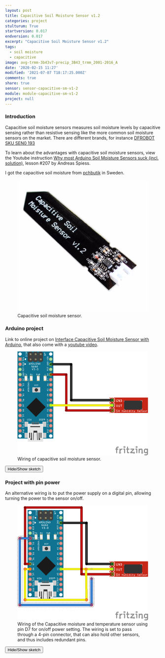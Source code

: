 ```yaml
---
layout: post
title: Capacitive Soil Moisture Sensor v1.2
categories: project
stulturum: True
startversion: 0.017
endversion: 0.017
excerpt: "Capacitive Soil Moisture Sensor v1.2"
tags:
  - soil moisture
  - capacitive
image: avg-trmm-3b43v7-precip_3B43_trmm_2001-2016_A
date: '2020-02-15 11:27'
modified: '2021-07-07 T18:17:25.000Z'
comments: true
share: true
sensor: sensor-capacitive-sm-v1-2
module: module-capacitive-sm-v1-2
project: null
---
```

<script src="https://karttur.github.io/common/assets/js/karttur/togglediv.js"></script>

### Introduction

Capacitive soil moisture sensors measures soil moisture levels by capacitive sensing rather than resistive sensing like the more common soil moisture sensors on the market. There are different brands, for instance [DFROBOT SKU SEN0 193](https://wiki.dfrobot.com/Capacitive_Soil_Moisture_Sensor_SKU_SEN0193)

To learn about the advantages with capacitive soil moisture sensors, view the Youtube instruction [Why most Arduino Soil Moisture Sensors suck (incl. solution)](https://www.youtube.com/watch?v=udmJyncDvw0&t=134s), lesson \#207 by Andreas Spiess.

I got the capacitive soil moisture from [pchbutik](https://pchbutik.se/kretskort/1237-jordfukt-sensor-kapacitiv-avkanning-analogt-utgang-passar-arduino.html?search_query=fukt&results=14) in Sweden.

<figure>
<img src="../../images/capacitive-sm-v1-2.png">
<figcaption> Capacitive soil moisture sensor. </figcaption>
</figure>

### Arduino project

Link to online project on [Interface Capacitive Soil Moisture Sensor with Arduino](https://how2electronics.com/interface-capacitive-soil-moisture-sensor-with-arduino/), that also come with a [youtube video](https://www.youtube.com/watch?v=9h3JKwUsn2A).

<figure>
<img src="../../images/nano-capacitive-sm-v1-2_bb.png">
<figcaption> Wiring of capacitive soil moisture sensor. </figcaption>
</figure>

<button id= "toggleCapSM" onclick="hiddencode('CapSM')">Hide/Show sketch</button>

<div id="CapSM" style="display:none">
{% capture text-capture %}
{% raw %}

```
const int AirValue = 620;   //you need to replace this value with Value_1
const int WaterValue = 310;  //you need to replace this value with Value_2
int soilMoistureValue = 0;
int soilmoisturepercent=0;
void setup() {
  Serial.begin(9600); // open serial port, set the baud rate to 9600 bps
}
void loop() {
soilMoistureValue = analogRead(A2);  //put Sensor at A2 port
Serial.println(soilMoistureValue);
soilmoisturepercent = map(soilMoistureValue, AirValue, WaterValue, 0, 100);
if(soilmoisturepercent > 100)
{
  Serial.println("100 %");
}
else if(soilmoisturepercent <0)
{
  Serial.println("0 %");
}
else if(soilmoisturepercent >0 && soilmoisturepercent < 100)
{
  Serial.print(soilmoisturepercent);
  Serial.println("%");
}
delay(250);
}
```
{% endraw %}
{% endcapture %}
{% include widgets/toggle-code.html  toggle-text=text-capture  %}
</div>

### Project with pin power

An alternative wiring is to put the power supply on a digital pin, allowing turning the power to the sensor on/off.

<figure>
<img src="../../images/nano-capacitive-sm-v1-2_d7-power_bb.png">
<figcaption> Wiring of the Capacitive moisture and temperature sensor using pin D7 for on/off power setting. The wiring is set to pass through a 4-pin connector, that can also hold other sensors, and thus includes redundant pins.
</figcaption>
</figure>

<button id= "toggleCapSMpowerD7" onclick="hiddencode('CapSMpowerD7')">Hide/Show sketch</button>

<div id="CapSMpowerD7" style="display:none">
{% capture text-capture %}
{% raw %}

```
int probePowerPin = 7;

const int AirValue = 620;   //you need to replace this value with Value_1
const int WaterValue = 310;  //you need to replace this value with Value_2
int soilMoistureValue = 0;
int soilmoisturepercent=0;

void setup ()
{
   Serial.begin(9600);
   pinMode (probePowerPin, OUTPUT); // define the digital output

}

void loop () {
   // turn on external probe power
   digitalWrite (probePowerPin, HIGH); // Turn external probe power On
  soilMoistureValue = analogRead(A1);  //put Sensor at A1 port
  Serial.println(soilMoistureValue);
  soilmoisturepercent = map(soilMoistureValue, AirValue, WaterValue, 0, 100);
  if(soilmoisturepercent > 100)
  {
    Serial.println("100 %");
  }
  else if(soilmoisturepercent <0)
  {
    Serial.println("0 %");
  }
  else if(soilmoisturepercent >0 && soilmoisturepercent < 100)
  {
    Serial.print(soilmoisturepercent);
  Serial.println("%");
  }
  delay(250);
}
```
{% endraw %}
{% endcapture %}
{% include widgets/toggle-code.html  toggle-text=text-capture  %}
</div>
